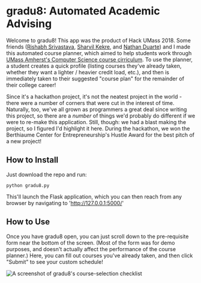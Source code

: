 # gradu8: Automated Academic Advising
Welcome to gradu8! This app was the product of Hack UMass 2018. Some friends ([Rishabh Srivastava](https://www.linkedin.com/in/rishsrivastava), [Sharvil Kekre](https://www.linkedin.com/in/sharvilkekre/), and [Nathan Duarte](https://www.linkedin.com/in/nathanduarte/)) and I made this automated course planner, which aimed to help students work through [UMass Amherst's Computer Science course cirriculum](https://www.cics.umass.edu/ugrad-education/bs-degree-requirements). To use the planner, a student creates a quick profile (listing courses they've already taken, whether they want a lighter / heavier credit load, etc.), and then is immediately taken to their suggested "course plan" for the remainder of their college career! 

Since it's a hackathon project, it's not the neatest project in the world - there were a number of corners that were cut in the interest of time. Naturally, too, we've all grown as programmers a great deal since writing this project, so there are a *number* of things we'd probably do different if we were to re-make this application. Still, though: we had a blast making the project, so I figured I'd highlight it here. During the hackathon, we won the Berthiaume Center for Entrepreneurship's Hustle Award for the best pitch of a new project! 


## How to Install
Just download the repo and run: 

`python gradu8.py`

This'll launch the Flask application, which you can then reach from any browser by navigating to 'http://127.0.0.1:5000/'


## How to Use
Once you have gradu8 open, you can just scroll down to the pre-requisite form near the bottom of the screen. (Most of the form was for demo purposes, and doesn't actually affect the performance of the course planner.) Here, you can fill out courses you've already taken, and then click "Submit" to see your custom schedule! 

![A screenshot of gradu8's course-selection checklist](https://i.imgur.com/FJsJknA.png)

